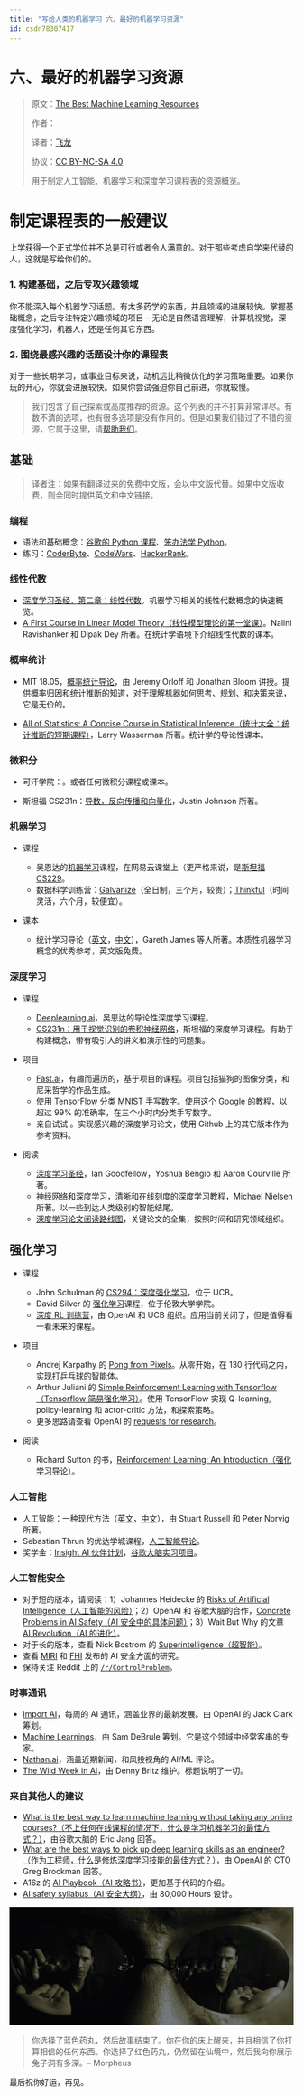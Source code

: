 ```yaml
---
title: "写给人类的机器学习 六、最好的机器学习资源"
id: csdn78307417
---
```


# 六、最好的机器学习资源

> 原文：[The Best Machine Learning Resources](https://medium.com/machine-learning-for-humans/how-to-learn-machine-learning-24d53bb64aa1)
> 
> 作者：
> 
> 译者：[飞龙](https://github.com/wizardforcel)
> 
> 协议：[CC BY-NC-SA 4.0](http://creativecommons.org/licenses/by-nc-sa/4.0/)
> 
> 用于制定人工智能、机器学习和深度学习课程表的资源概览。

# 制定课程表的一般建议

上学获得一个正式学位并不总是可行或者令人满意的。对于那些考虑自学来代替的人，这就是写给你们的。

### 1\. 构建基础，之后专攻兴趣领域

你不能深入每个机器学习话题。有太多药学的东西，并且领域的进展较快。掌握基础概念，之后专注特定兴趣领域的项目 – 无论是自然语言理解，计算机视觉，深度强化学习，机器人，还是任何其它东西。

### 2\. 围绕最感兴趣的话题设计你的课程表

对于一些长期学习，或事业目标来说，动机远比稍微优化的学习策略重要。如果你玩的开心，你就会进展较快。如果你尝试强迫你自己前进，你就较慢。

> 我们包含了自己探索或高度推荐的资源。这个列表的并不打算非常详尽。有数不清的选项，也有很多选项是没有作用的。但是如果我们错过了不错的资源，它属于这里，请[帮助我们](ml4humans@gmail.com)。

## 基础

> 译者注：如果有翻译过来的免费中文版，会以中文版代替。如果中文版收费，则会同时提供英文和中文链接。

### 编程

*   语法和基础概念：[谷歌的 Python 课程](https://developers.google.com/edu/python/)、[笨办法学 Python](https://www.gitbook.com/book/wizardforcel/lpthw/details)。
*   练习：[CoderByte](https://coderbyte.com/)、[CodeWars](https://www.codewars.com/)、[HackerRank](https://www.hackerrank.com/)。

### 线性代数

*   [深度学习圣经，第二章：线性代数](https://exacity.github.io/deeplearningbook-chinese/Chapter2_linear_algebra/)。机器学习相关的线性代数概念的快速概览。
*   [A First Course in Linear Model Theory（线性模型理论的第一堂课）](https://www.amazon.com/First-Course-Linear-Model-Theory/dp/1584882476)。Nalini Ravishanker 和 Dipak Dey 所著。在统计学语境下介绍线性代数的课本。

### 概率统计

*   MIT 18.05，[概率统计导论](https://ocw.mit.edu/courses/mathematics/18-05-introduction-to-probability-and-statistics-spring-2014/index.htm)，由 Jeremy Orloff 和 Jonathan Bloom 讲授。提供概率归因和统计推断的知道，对于理解机器如何思考、规划、和决策来说，它是无价的。

*   [All of Statistics: A Concise Course in Statistical Inference（统计大全：统计推断的短期课程）](https://www.ic.unicamp.br/~wainer/cursos/1s2013/ml/livro.pdf)，Larry Wasserman 所著。统计学的导论性课本。

### 微积分

*   可汗学院：。或者任何微积分课程或课本。

*   斯坦福 CS231n：[导数，反向传播和向量化](https://zhuanlan.zhihu.com/p/21407711)，Justin Johnson 所著。

### 机器学习

*   课程

    *   吴恩达的[机器学习](http://open.163.com/special/opencourse/machinelearning.html)课程，在网易云课堂上（更严格来说，是[斯坦福 CS229](https://github.com/Kivy-CN/Stanford-CS-229-CN)。
    *   数据科学训练营：[Galvanize](https://www.galvanize.com/san-francisco/data-science)（全日制，三个月，较贵）；[Thinkful](https://www.thinkful.com/bootcamp/data-science/flexible/)（时间灵活，六个月，较便宜）。
*   课本

    *   统计学习导论（[英文](https://www-bcf.usc.edu/~gareth/ISL/)，[中文](https://book.douban.com/subject/26430936/)），Gareth James 等人所著。本质性机器学习概念的优秀参考，英文版免费。

### 深度学习

*   课程

    *   [Deeplearning.ai](https://mooc.study.163.com/university/deeplearning_ai)，吴恩达的导论性深度学习课程。
    *   [CS231n：用于视觉识别的卷积神经网络](https://zhuanlan.zhihu.com/p/21930884)，斯坦福的深度学习课程。有助于构建概念，带有吸引人的讲义和演示性的问题集。
*   项目

    *   [Fast.ai](https://fast.ai/)，有趣而遍历的，基于项目的课程。项目包括猫狗的图像分类，和尼采哲学的作品生成。
    *   [使用 TensorFlow 分类 MNIST 手写数字](https://codelabs.developers.google.com/codelabs/cloud-tensorflow-mnist/%230)。使用这个 Google 的教程，以超过 99% 的准确率，在三个小时内分类手写数字。
    *   亲自试试 。实现感兴趣的深度学习论文，使用 Github 上的其它版本作为参考资料。
*   阅读

    *   [深度学习圣经](https://github.com/exacity/deeplearningbook-chinese)，Ian Goodfellow，Yoshua Bengio 和 Aaron Courville 所著。
    *   [神经网络和深度学习](https://github.com/tigerneil/neural-networks-and-deep-learning-zh-cn)，清晰和在线刻度的深度学习教程，Michael Nielsen 所著。以一些到达人类级别的智能结尾。
    *   [深度学习论文阅读路线图](https://github.com/songrotek/Deep-Learning-Papers-Reading-Roadmap)，关键论文的全集，按照时间和研究领域组织。

## 强化学习

*   课程

    *   John Schulman 的 [CS294：深度强化学习](https://rll.berkeley.edu/deeprlcourse/)，位于 UCB。
    *   David Silver 的 [强化学习](https://www0.cs.ucl.ac.uk/staff/d.silver/web/Teaching.html)课程，位于伦敦大学学院。
    *   [深度 RL 训练营](https://www.deepbootcamp.io/)，由 OpenAI 和 UCB 组织。应用当前关闭了，但是值得看一看未来的课程。
*   项目

    *   Andrej Karpathy 的 [Pong from Pixels](https://karpathy.github.io/2016/05/31/rl/)。从零开始，在 130 行代码之内，实现打乒乓球的智能体。
    *   Arthur Juliani 的 [Simple Reinforcement Learning with Tensorflow（Tensorflow 简易强化学习）](https://medium.com/emergent-future/simple-reinforcement-learning-with-tensorflow-part-0-q-learning-with-tables-and-neural-networks-d195264329d0)。使用 TensorFlow 实现 Q-learning, policy-learning 和 actor-critic 方法，和探索策略。
    *   更多思路请查看 OpenAI 的 [requests for research](https://openai.com/requests-for-research/)。
*   阅读

    *   Richard Sutton 的书，[Reinforcement Learning: An Introduction（强化学习导论）](https://people.inf.elte.hu/lorincz/Files/RL_2006/SuttonBook.pdf)。

### 人工智能

*   人工智能：一种现代方法（[英文](https://aima.cs.berkeley.edu/)，[中文](https://book.douban.com/subject/25796281/)），由 Stuart Russell 和 Peter Norvig 所著。
*   Sebastian Thrun 的优达学城课程，[人工智能导论](https://www.udacity.com/course/intro-to-artificial-intelligence--cs271)。
*   奖学金：[Insight AI 伙伴计划](https://insightdata.ai/)，[谷歌大脑实习项目](https://research.google.com/teams/brain/residency/)。

### 人工智能安全

*   对于短的版本，请阅读：1）Johannes Heidecke 的 [Risks of Artificial Intelligence（人工智能的风险）](https://thinkingwires.com/posts/2017-07-05-risks.html)；2）OpenAI 和 谷歌大脑的合作，[Concrete Problems in AI Safety（AI 安全中的具体问题）](https://blog.openai.com/concrete-ai-safety-problems/)；3）Wait But Why 的文章 [AI Revolution（AI 的进化）](https://waitbutwhy.com/2015/01/artificial-intelligence-revolution-1.html)。
*   对于长的版本，查看 Nick Bostrom 的 [Superintelligence（超智能）](https://www.amazon.com/Superintelligence-Dangers-Strategies-Nick-Bostrom/dp/0198739834)。
*   查看 [MIRI](https://intelligence.org/research/) 和 [FHI](https://www.fhi.ox.ac.uk/research/research-areas/) 发布的 AI 安全方面的研究。
*   保持关注 Reddit 上的 [`/r/ControlProblem`](https://www.reddit.com/r/ControlProblem/)。

### 时事通讯

*   [Import AI](https://jack-clark.net/import-ai/)，每周的 AI 通讯，涵盖业界的最新发展。由 OpenAI 的 Jack Clark 筹划。
*   [Machine Learnings](https://machinelearnings.co/)，由 Sam DeBrule 筹划。它是这个领域中经常客串的专家。
*   [Nathan.ai](https://nathan.ai/)，涵盖近期新闻，和风投视角的 AI/ML 评论。
*   [The Wild Week in AI](https://www.getrevue.co/profile/wildml)，由 Denny Britz 维护。标题说明了一切。

### 来自其他人的建议

*   [What is the best way to learn machine learning without taking any online courses?（不上任何在线课程的情况下，什么是学习机器学习的最佳方式？）](https://www.forbes.com/sites/quora/2017/03/22/what-is-the-best-way-to-learn-machine-learning-without-taking-any-online-courses/%2330fc6e5d5d87)，由谷歌大脑的 Eric Jang 回答。
*   [What are the best ways to pick up deep learning skills as an engineer?（作为工程师，什么是修炼深度学习技能的最佳方式？）](https://www.quora.com/What-are-the-best-ways-to-pick-up-Deep-Learning-skills-as-an-engineer)，由 OpenAI 的 CTO Greg Brockman 回答。
*   A16z 的 [AI Playbook（AI 攻略书）](https://aiplaybook.a16z.com/)，更加基于代码的介绍。
*   [AI safety syllabus（AI 安全大纲）](https://80000hours.org/ai-safety-syllabus/)，由 80,000 Hours 设计。

![](../img/a6f28ba3a5cdaa2f31c5f53300be9c6a.png)

> 你选择了蓝色药丸，然后故事结束了。你在你的床上醒来，并且相信了你打算相信的任何东西。你选择了红色药丸，仍然留在仙境中，然后我向你展示兔子洞有多深。– Morpheus

最后祝你好运，再见。